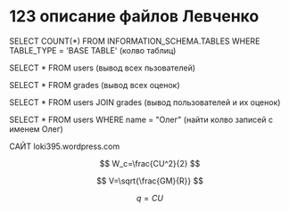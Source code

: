 # 123 описание файлов Левченко
SELECT COUNT(*) FROM INFORMATION_SCHEMA.TABLES WHERE TABLE_TYPE = 'BASE TABLE' (колво таблиц)

SELECT * FROM users (вывод всех пьзователей)

SELECT * FROM grades (вывод всех оценок)

SELECT * FROM users JOIN grades (вывод пользователей и их оценок)

SELECT * FROM users WHERE name = "Олег" (найти колво записей с именем Олег)

САЙТ loki395.wordpress.com

$$ W_c=\frac{CU^2}{2} $$

$$ V=\sqrt{\frac{GM}{R}} $$

$$ q=CU $$
